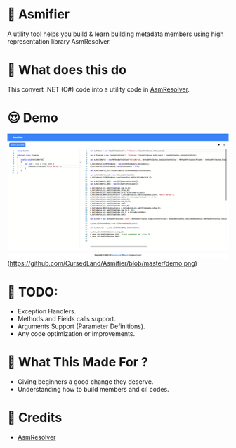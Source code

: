 # 🎈 Asmifier
A utility tool helps you build & learn building metadata members using high representation library AsmResolver. 

# 🎀 What does this do
This convert .NET (C#) code into a utility code in [AsmResolver](https://github.com/Washi1337/AsmResolver/).

# 😍 Demo
![demo](https://github.com/CursedLand/Asmifier/blob/master/demo.png)(https://github.com/CursedLand/Asmifier/blob/master/demo.png)

# 🎲 TODO:
- Exception Handlers.
- Methods and Fields calls support.
- Arguments Support (Parameter Definitions).
- Any code optimization or improvements.

# 🧩 What This Made For ?
- Giving beginners a good change they deserve.
- Understanding how to build members and cil codes.

# 🔮 Credits 
- [AsmResolver](https://github.com/Washi1337/AsmResolver/)
